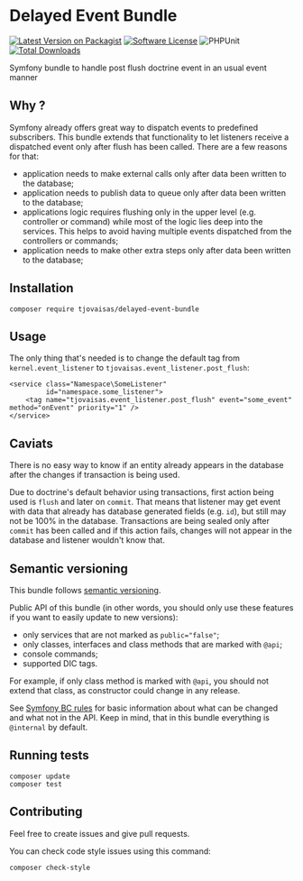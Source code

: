 # Delayed Event Bundle

[![Latest Version on Packagist][ico-version]][link-packagist]
[![Software License][ico-license]](LICENSE)
![PHPUnit][ico-phpunit]
[![Total Downloads][ico-downloads]][link-downloads]

Symfony bundle to handle post flush doctrine event in an usual event manner

## Why ?

Symfony already offers great way to dispatch events to predefined subscribers. 
This bundle extends that functionality to let listeners receive a dispatched event only after
flush has been called. There are a few reasons for that:
- application needs to make external calls only after data been written to the database;
- application needs to publish data to queue only after data been written to the database;
- applications logic requires flushing only in the upper level (e.g. controller or command) while most of the logic lies deep into the services. 
  This helps to avoid having multiple events dispatched from the controllers or commands;
- application needs to make other extra steps only after data been written to the database;

## Installation

```
composer require tjovaisas/delayed-event-bundle
```

## Usage

The only thing that's needed is to change the default tag from `kernel.event_listener` to `tjovaisas.event_listener.post_flush`:
```
<service class="Namespace\SomeListener"
         id="namespace.some_listener">
    <tag name="tjovaisas.event_listener.post_flush" event="some_event" method="onEvent" priority="1" />
</service>
```

## Caviats

There is no easy way to know if an entity already appears in the database after the changes if transaction is being used.

Due to doctrine's default behavior using transactions, first action being used is `flush` and later on `commit`. 
That means that listener may get event with data that already has database generated fields (e.g. `id`), but still may not be 100% in the database. 
Transactions are being sealed only after `commit` has been called and if this action fails, changes will not appear in the database and listener wouldn't know that.

## Semantic versioning

This bundle follows [semantic versioning](http://semver.org/spec/v2.0.0.html).

Public API of this bundle (in other words, you should only use these features if you want to easily update
to new versions):
- only services that are not marked as `public="false"`;
- only classes, interfaces and class methods that are marked with `@api`;
- console commands;
- supported DIC tags.

For example, if only class method is marked with `@api`, you should not extend that class, as constructor
could change in any release.

See [Symfony BC rules](https://symfony.com/doc/current/contributing/code/bc.html) for basic information
about what can be changed and what not in the API. Keep in mind, that in this bundle everything is
`@internal` by default.

## Running tests

```
composer update
composer test
```

## Contributing

Feel free to create issues and give pull requests.

You can check code style issues using this command:
```
composer check-style
```

[ico-version]: https://img.shields.io/packagist/v/tjovaisas/delayed-event-bundle?style=flat-square
[ico-license]: https://img.shields.io/badge/license-MIT-brightgreen.svg?style=flat-square
[ico-phpunit]: https://github.com/tomas7777/lib-delayed-event-bundle/actions/workflows/phpunit.yml/badge.svg
[ico-downloads]: https://img.shields.io/packagist/dt/tjovaisas/delayed-event-bundle?style=flat-square

[link-packagist]: https://packagist.org/packages/tjovaisas/delayed-event-bundle
[link-downloads]: https://packagist.org/packages/tjovaisas/delayed-event-bundle
